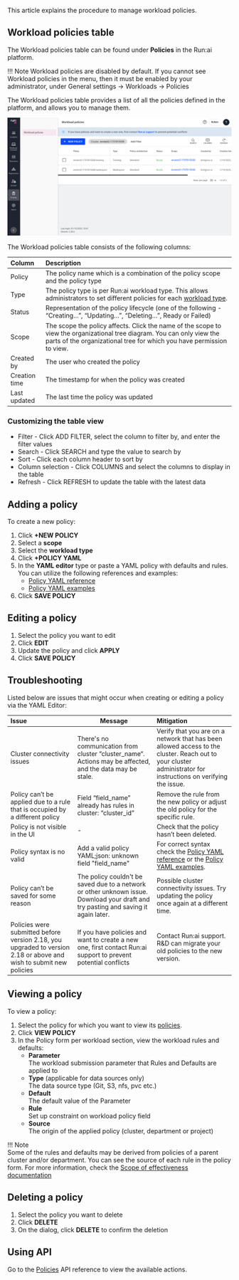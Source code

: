 This article explains the procedure to manage workload policies.

## Workload policies table

The Workload policies table can be found under **Policies** in the Run:ai platform.

!!! Note
    Workload policies are disabled by default. If you cannot see Workload policies in the menu, then it must be enabled by your administrator, under General settings → Workloads → Policies

The Workload policies table provides a list of all the policies defined in the platform, and allows you to manage them.

![](img/policies-table.png)

The Workload policies table consists of the following columns:

| Column | Description |
| :---- | :---- |
| Policy | The policy name which is a combination of the policy scope and the policy type |
| Type | The policy type is per Run:ai workload type. This allows administrators to set different policies for each [workload type](../workload-overview.md). |
| Status | Representation of the policy lifecycle (one of the following - “Creating…”, “Updating…”, “Deleting…”, Ready or Failed) |
| Scope | The scope the policy affects. Click the name of the scope to view the organizational tree diagram. You can only view the parts of the organizational tree for which you have permission to view. |
| Created by | The user who created the policy |
| Creation time | The timestamp for when the policy was created |
| Last updated | The last time the policy was updated |

### Customizing the table view

* Filter - Click ADD FILTER, select the column to filter by, and enter the filter values  
* Search - Click SEARCH and type the value to search by  
* Sort - Click each column header to sort by  
* Column selection - Click COLUMNS and select the columns to display in the table  
* Refresh - Click REFRESH to update the table with the latest data

## Adding a policy

To create a new policy:

1. Click __+NEW POLICY__  
2. Select a __scope__  
3. Select the __workload type__  
4. Click __+POLICY YAML__  
5. In the __YAML editor__ type or paste a YAML policy with defaults and rules.  
    You can utilize the following references and examples:  
   * [Policy YAML reference](./policy-reference.md)  
   * [Policy YAML examples](./policy-examples.md)  
6. Click __SAVE POLICY__

## Editing a policy

1. Select the policy you want to edit  
2. Click __EDIT__  
3. Update the policy and click __APPLY__  
4. Click __SAVE POLICY__

## Troubleshooting

Listed below are issues that might occur when creating or editing a policy via the YAML Editor:

| Issue | Message | Mitigation |
| :---- | ----- | :---- |
| Cluster connectivity issues | There's no communication from cluster “cluster_name“. Actions may be affected, and the data may be stale. | Verify that you are on a network that has been allowed access to the cluster. Reach out to your cluster administrator for instructions on verifying the issue. |
| Policy can’t be applied due to a rule that is occupied by a different policy | Field “field_name” already has rules in cluster: “cluster_id” | Remove the rule from the new policy or adjust the old policy for the specific rule. |
| Policy is not visible in the UI | - | Check that the policy hasn’t been deleted. |
| Policy syntax is no valid | Add a valid policy YAML;json: unknown field "field_name" | For correct syntax check the [Policy YAML reference](./policy-reference.md) or the [Policy YAML examples](./policy-examples.md). |
| Policy can’t be saved for some reason | The policy couldn't be saved due to a network or other unknown issue. Download your draft and try pasting and saving it again later. | Possible cluster connectivity issues. Try updating the policy once again at a different time. |
| Policies were submitted before version 2.18, you upgraded to version 2.18 or above and wish to submit new policies | If you have policies and want to create a new one, first contact Run:ai support to prevent potential conflicts | Contact Run:ai support. R&D can migrate your old policies to the new version. |

## Viewing a policy

To view a policy:

1. Select the policy for which you want to view its [policies](./overview.md).  
2. Click __VIEW POLICY__  
3. In the Policy form per workload section, view the workload rules and defaults:  
    * __Parameter__  
      The workload submission parameter that Rules and Defaults are applied to  
    * __Type__ (applicable for data sources only)  
      The data source type (Git, S3, nfs, pvc etc.)  
    * __Default__  
      The default value of the Parameter  
    * __Rule__  
      Set up constraint on workload policy field  
    * __Source__  
      The origin of the applied policy (cluster, department or project)  

!!! Note  
    Some of the rules and defaults may be derived from policies of a parent cluster and/or department. You can see the source of each rule in the policy form. For more information, check the [Scope of effectiveness documentation](./overview.md#scope-of-effectiveness)

## Deleting a policy

1. Select the policy you want to delete  
2. Click __DELETE__  
3. On the dialog, click __DELETE__ to confirm the deletion

## Using API

Go to the [Policies](https://app.run.ai/api/docs#tag/Policy) API reference to view the available actions.


